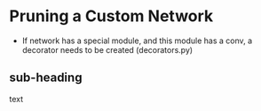 **Pruning a Custom Network** 
==============================
- If network has a special module, and this module has a conv, a decorator needs to be created (decorators.py)

sub-heading
-----------------------
text
